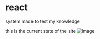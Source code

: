 # react
 
system made to test my knowledge

this is the current state of the site
![image](https://user-images.githubusercontent.com/61758357/161410424-1949f1d2-0b52-445d-bf1e-0e051b2d8b79.png)
